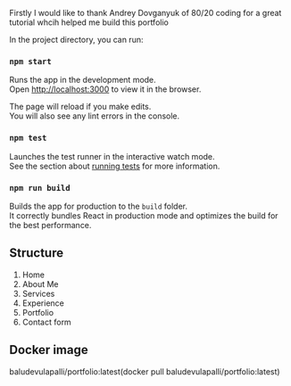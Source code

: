Firstly I would like to thank Andrey Dovganyuk of 80/20 coding for a great tutorial whcih helped me build this portfolio

In the project directory, you can run:

### `npm start`

Runs the app in the development mode.\
Open [http://localhost:3000](http://localhost:3000) to view it in the browser.

The page will reload if you make edits.\
You will also see any lint errors in the console.

### `npm test`

Launches the test runner in the interactive watch mode.\
See the section about [running tests](https://facebook.github.io/create-react-app/docs/running-tests) for more information.

### `npm run build`

Builds the app for production to the `build` folder.\
It correctly bundles React in production mode and optimizes the build for the best performance.

## Structure
1) Home
2) About Me
3) Services
4) Experience
5) Portfolio
6) Contact form

## Docker image 
baludevulapalli/portfolio:latest(docker pull baludevulapalli/portfolio:latest)
